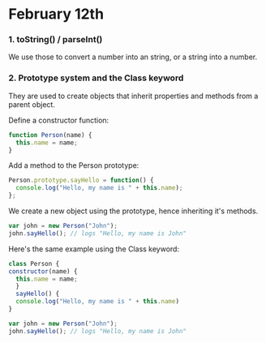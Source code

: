 
# February 12th

### 1. toString() / parseInt()

We use those to convert a number into an string, or a string into a number.

### 2. Prototype system and the Class keyword

They are used to create objects that inherit properties and methods from a parent object.

Define a constructor function:

``` javascript
function Person(name) {
  this.name = name;
}
```

Add a method to the Person prototype:
```javascript
Person.prototype.sayHello = function() {
  console.log("Hello, my name is " + this.name);
};
```

We create a new object using the prototype, hence inheriting it's methods.

``` javascript
var john = new Person("John");
john.sayHello(); // logs "Hello, my name is John"
```

Here's the same example using the Class keyword:

``` javascript
class Person {
constructor(name) {
  this.name = name;
  }
  sayHello() {
  console.log("Hello, my name is " + this.name)
}

var john = new Person("John");
john.sayHello(); // logs "Hello, my name is John"
```
